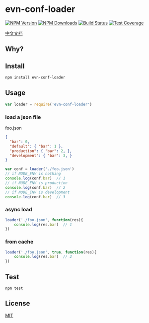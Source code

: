 # evn-conf-loader

[![NPM Version][npm-image]][npm-url]
[![NPM Downloads][downloads-image]][downloads-url]
[![Build Status][travis-image]][travis-url]
[![Test Coverage][coveralls-image]][coveralls-url]

[中文文档](README.zh-CN.md)

## Why?

## Install

```bash
npm install evn-conf-loader
```

## Usage

```javascript
var loader = require('evn-conf-loader')
```

### load a json file

foo.json
```json
{
  "bar": 0,
  "default": { "bar": 1 },
  "production": { "bar": 2, },
  "development": { "bar": 3, }
}
```

```javascript
var conf = loader('./foo.json')
// if NODE_ENV is nothing
console.log(conf.bar)  // 1
// if NODE_ENV is production
console.log(conf.bar)  // 2
// if NODE_ENV is development
console.log(conf.bar)  // 3
```

### async load

```javascript
loader('./foo.json', function(res){
	console.log(res.bar)  // 1
})
```

### from cache

```javascript
loader('./foo.json', true, function(res){
	console.log(res.bar)  // 2
})
```

## Test

```
npm test
```

## License

[MIT](LICENSE)

[npm-image]: https://img.shields.io/npm/v/evn-conf-loader.svg?style=flat
[npm-url]: https://npmjs.org/package/evn-conf-loader
[travis-image]: https://travis-ci.org/cutsin/evn-conf-loader.svg
[travis-url]: https://travis-ci.org/cutsin/evn-conf-loader
[downloads-image]: https://img.shields.io/npm/dm/evn-conf-loader.svg?style=flat
[downloads-url]: https://npmjs.org/package/evn-conf-loader
[coveralls-image]: https://img.shields.io/coveralls/cutsin/evn-conf-loader.svg?style=flat
[coveralls-url]: https://coveralls.io/r/cutsin/evn-conf-loader
